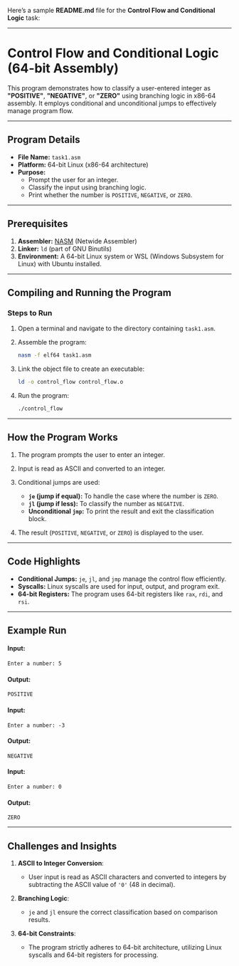Here’s a sample **README.md** file for the **Control Flow and Conditional Logic** task:

---

# Control Flow and Conditional Logic (64-bit Assembly)

This program demonstrates how to classify a user-entered integer as **"POSITIVE"**, **"NEGATIVE"**, or **"ZERO"** using branching logic in x86-64 assembly. It employs conditional and unconditional jumps to effectively manage program flow.

---

## **Program Details**
- **File Name:** `task1.asm`
- **Platform:** 64-bit Linux (x86-64 architecture)
- **Purpose:** 
  - Prompt the user for an integer.
  - Classify the input using branching logic.
  - Print whether the number is `POSITIVE`, `NEGATIVE`, or `ZERO`.

---

## **Prerequisites**
1. **Assembler:** [NASM](https://nasm.us/) (Netwide Assembler)
2. **Linker:** `ld` (part of GNU Binutils)
3. **Environment:** A 64-bit Linux system or WSL (Windows Subsystem for Linux) with Ubuntu installed.

---

## **Compiling and Running the Program**
### **Steps to Run**
1. Open a terminal and navigate to the directory containing `task1.asm`.

2. Assemble the program:
   ```bash
   nasm -f elf64 task1.asm
   ```

3. Link the object file to create an executable:
   ```bash
   ld -o control_flow control_flow.o
   ```

4. Run the program:
   ```bash
   ./control_flow
   ```

---

## **How the Program Works**
1. The program prompts the user to enter an integer.
2. Input is read as ASCII and converted to an integer.
3. Conditional jumps are used:
   - **`je` (jump if equal):** To handle the case where the number is `ZERO`.
   - **`jl` (jump if less):** To classify the number as `NEGATIVE`.
   - **Unconditional `jmp`:** To print the result and exit the classification block.

4. The result (`POSITIVE`, `NEGATIVE`, or `ZERO`) is displayed to the user.

---

## **Code Highlights**
- **Conditional Jumps:** `je`, `jl`, and `jmp` manage the control flow efficiently.
- **Syscalls:** Linux syscalls are used for input, output, and program exit.
- **64-bit Registers:** The program uses 64-bit registers like `rax`, `rdi`, and `rsi`.

---

## **Example Run**

#### Input:
```
Enter a number: 5
```

#### Output:
```
POSITIVE
```

#### Input:
```
Enter a number: -3
```

#### Output:
```
NEGATIVE
```

#### Input:
```
Enter a number: 0
```

#### Output:
```
ZERO
```

---

## **Challenges and Insights**
1. **ASCII to Integer Conversion**:
   - User input is read as ASCII characters and converted to integers by subtracting the ASCII value of `'0'` (48 in decimal).

2. **Branching Logic**:
   - `je` and `jl` ensure the correct classification based on comparison results.

3. **64-bit Constraints**:
   - The program strictly adheres to 64-bit architecture, utilizing Linux syscalls and 64-bit registers for processing.
